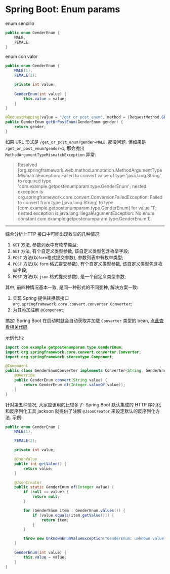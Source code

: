 
# Spring Boot: Enum params

enum sencillo

```java
public enum GenderEnum {
    MALE,
    FEMALE;
}
```
 enum con valor

```java
public enum GenderEnum {
    MALE(1),
    FEMALE(2);

    private int value;
    
    GenderEnum(int value) {
        this.value = value;
    }
}
```


```java
@RequestMapping(value = "/get_or_post_enum", method = {RequestMethod.GET, RequestMethod.POST})
public GenderEnum getOrPostEnum(GenderEnum gender) {
    return gender;
}
```

如果 URL 形式是 `/get_or_post_enum?gender=MALE`, 那没问题. 但如果是 `/get_or_post_enum?gender=1`, 那会抛出 `MethodArgumentTypeMismatchException` 异常:

>Resolved [org.springframework.web.method.annotation.MethodArgumentTypeMismatchException: Failed to convert value of type 'java.lang.String' to required type 'com.example.getpostenumparam.type.GenderEnum'; nested exception is org.springframework.core.convert.ConversionFailedException: Failed to convert from type [java.lang.String] to type [com.example.getpostenumparam.type.GenderEnum] for value '1'; nested exception is java.lang.IllegalArgumentException: No enum constant com.example.getpostenumparam.type.GenderEnum.1]



---

综合分析 HTTP 接口中可能出现枚举的几种情况:

1. `GET` 方法, 参数列表中有枚举类型;
2. `GET` 方法, 有个自定义类型参数, 该自定义类型包含枚举字段;
3. `POST` 方法(以`form`格式提交参数), 参数列表中有枚举类型;
4. `POST` 方法(以 `form` 格式提交参数), 有个自定义类型参数, 该自定义类型包含枚举字段;
5. `POST` 方法(以 `json` 格式提交参数), 是一个自定义类型参数;

其中, 前四种情况基本一致, 是同一种形式的不同变种, 解决方案一致: 

1. 实现 Spring 提供转换器接口 `org.springframework.core.convert.converter.Converter`;
2. 为其添加注解 `@Component`;

搞定! Spring Boot 在启动时就会自动获取并加载 `Converter` 类型的 bean, [点此查看相关代码](https://github.com/spring-projects/spring-boot/blob/v2.1.0.RELEASE/spring-boot-project/spring-boot-autoconfigure/src/main/java/org/springframework/boot/autoconfigure/web/servlet/WebMvcAutoConfiguration.java#L310).

示例代码:

```java
import com.example.getpostenumparam.type.GenderEnum;
import org.springframework.core.convert.converter.Converter;
import org.springframework.stereotype.Component;

@Component
public class GenderEnumConverter implements Converter<String, GenderEnum> {
    @Override
    public GenderEnum convert(String value) {
        return GenderEnum.of(Integer.valueOf(value));
    }
}
```



针对第五种情况, 大家应该用的比较多了: Spring Boot 默认集成的 HTTP 序列化和反序列化工具 jackson 就提供了注解 `@JsonCreator` 来设定默认的反序列化方法. 示例:

```java
public enum GenderEnum {
    MALE(1),

    FEMALE(2);

    private int value;

    @JsonValue
    public int getValue() {
        return value;
    }

    @JsonCreator
    public static GenderEnum of(Integer value) {
        if (null == value) {
            return null;
        }

        for (GenderEnum item : GenderEnum.values()) {
            if (value.equals(item.getValue())) {
                return item;
            }
        }

        throw new UnknownEnumValueException("GenderEnum: unknown value: " + value);
    }

    GenderEnum(int value) {
        this.value = value;
    }
}
```
